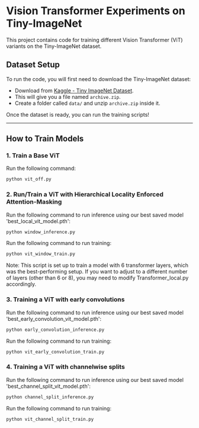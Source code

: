 # Vision Transformer Experiments on Tiny-ImageNet

This project contains code for training different Vision Transformer (ViT) variants on the Tiny-ImageNet dataset.

## Dataset Setup

To run the code, you will first need to download the Tiny-ImageNet dataset:

- Download from [Kaggle - Tiny ImageNet Dataset](https://www.kaggle.com/datasets/akash2sharma/tiny-imagenet).
- This will give you a file named `archive.zip`.
- Create a folder called `data/` and unzip `archive.zip` inside it.


Once the dataset is ready, you can run the training scripts!

---

## How to Train Models

### 1. Train a Base ViT
Run the following command:
```bash
python vit_off.py
```

### 2. Run/Train a ViT with Hierarchical Locality Enforced Attention-Masking
Run the following command to run inference using our best saved model 'best_local_vit_model.pth':
```bash
python window_inference.py
```
Run the following command to run training:
```bash
python vit_window_train.py
```

Note:
This script is set up to train a model with 6 transformer layers, which was the best-performing setup.
If you want to adjust to a different number of layers (other than 6 or 8), you may need to modify Transformer_local.py accordingly.

### 3. Training a ViT with early convolutions
Run the following command to run inference using our best saved model 'best_early_convolution_vit_model.pth':
```bash
python early_convolution_inference.py
```
Run the following command to run training:
```bash
python vit_early_convolution_train.py
```

### 4. Training a ViT with channelwise splits
Run the following command to run inference using our best saved model 'best_channel_split_vit_model.pth':
```bash
python channel_split_inference.py
```
Run the following command to run training:
```bash
python vit_channel_split_train.py
```





